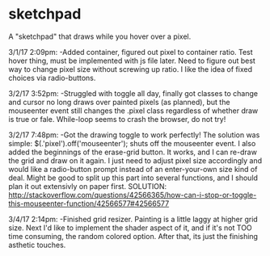 # sketchpad
A "sketchpad" that draws while you hover over a pixel. 

3/1/17 2:09pm:
-Added container, figured out pixel to container ratio. Test hover thing, must be implemented with js file later. Need to figure out best way to change pixel size without screwing up ratio. I like the idea of fixed choices via radio-buttons.

3/2/17 3:52pm:
-Struggled with toggle all day, finally got classes to change and cursor no long draws over painted pixels (as planned), but the mouseenter event still changes the .pixel class regardless of whether draw is true or fale. While-loop seems to crash the browser, do not try!

3/2/17 7:48pm:
-Got the drawing toggle to work perfectly! The solution was simple: $(.'pixel').off('mouseenter'); shuts off the mouseenter event. I also added the beginnings of the erase-grid button. It works, and I can re-draw the grid and draw on it again. I just need to adjust pixel size accordingly and would like a radio-button prompt instead of an enter-your-own size kind of deal. Might be good to split up this part into several functions, and I should plan it out extensivly on paper first.
SOLUTION:
http://stackoverflow.com/questions/42566365/how-can-i-stop-or-toggle-this-mouseenter-function/42566577#42566577

3/4/17 2:14pm:
-Finished grid resizer. Painting is a little laggy at higher grid size. Next I'd like to implement the shader aspect of it, and if it's not TOO time consuming, the random colored option. After that, its just the finishing asthetic touches.